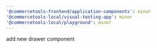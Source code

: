 ```yaml
---
'@commercetools-frontend/application-components': minor
'@commercetools-local/visual-testing-app': minor
'@commercetools-local/playground': minor
---
```


add new drawer component
